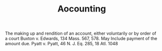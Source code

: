 ---
title: Aocounting
letter: A
permalink: "/definitions/bld-aocounting.html"
body: The making up and rendition of an account, either voluntarily or by order of
  a court Buxton v. Edwards, 134 Mass. 567, 578. May Include payment of the amount
  due. Pyatt v. Pyatt, 46 N. J. Eq. 285, 18 Atl. 1048
published_at: '2018-07-07'
source: Black's Law Dictionary 2nd Ed (1910)
layout: post
---
